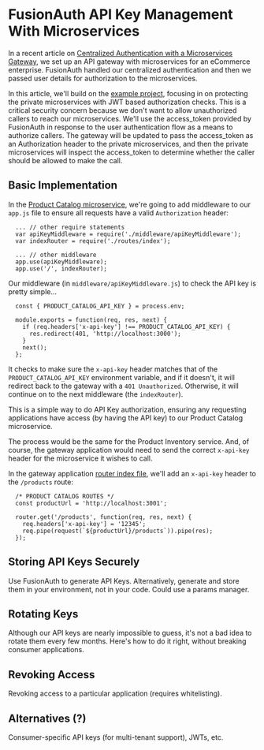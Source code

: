 # FusionAuth API Key Management With Microservices
In a recent article on [Centralized Authentication with a Microservices Gateway](https://fusionauth.io/blog/2020/09/15/microservices-gateway), we set up an API gateway with microservices for an eCommerce enterprise. FusionAuth handled our centralized authentication and then we passed user details for authorization to the microservices.

In this article, we'll build on the [example project](https://github.com/FusionAuth/fusionauth-example-node-services-gateway), focusing in on protecting the private microservices with JWT based authorization checks. This is a critical security concern because we don't want to allow unauthorized callers to reach our microservices. We'll use the access_token provided by FusionAuth in response to the user authentication flow as a means to authorize callers. The gateway will be updated to pass the access_token as an Authorization header to the private microservices, and then the private microservices will inspect the access_token to determine whether the caller should be allowed to make the call.

## Basic Implementation
In the [Product Catalog microservice](https://github.com/FusionAuth/fusionauth-example-node-services-gateway/tree/master/product-catalog), we're going to add middleware to our `app.js` file to ensure all requests have a valid `Authorization` header:

```
  ... // other require statements
  var apiKeyMiddleware = require('./middleware/apiKeyMiddleware');
  var indexRouter = require('./routes/index');

  ... // other middleware
  app.use(apiKeyMiddleware);
  app.use('/', indexRouter);
```

Our middleware (in `middleware/apiKeyMiddleware.js`) to check the API key is pretty simple...
```
  const { PRODUCT_CATALOG_API_KEY } = process.env;

  module.exports = function(req, res, next) {
    if (req.headers['x-api-key'] !== PRODUCT_CATALOG_API_KEY) {
      res.redirect(401, 'http://localhost:3000');
    }
    next();
  };
```

It checks to make sure the `x-api-key` header matches that of the `PRODUCT_CATALOG_API_KEY` environment variable, and if it doesn't, it will redirect back to the gateway with a `401 Unauthorized`. Otherwise, it will continue on to the next middleware (the `indexRouter`).

This is a simple way to do API Key authorization, ensuring any requesting applications have access (by having the API key) to our Product Catalog microservice.

The process would be the same for the Product Inventory service. And, of course, the gateway application would need to send the correct `x-api-key` header for the microservice it wishes to call.

In the gateway application [router index file](https://github.com/FusionAuth/fusionauth-example-node-services-gateway/blob/master/gateway/routes/index.js), we'll add an `x-api-key` header to the `/products` route:

```
  /* PRODUCT CATALOG ROUTES */
  const productUrl = 'http://localhost:3001';

  router.get('/products', function(req, res, next) {
    req.headers['x-api-key'] = '12345';
    req.pipe(request(`${productUrl}/products`)).pipe(res);
  });
```

## Storing API Keys Securely
Use FusionAuth to generate API Keys. Alternatively, generate and store them in your environment, not in your code. Could use a params manager.

## Rotating Keys
Although our API keys are nearly impossible to guess, it's not a bad idea to rotate them every few months. Here's how to do it right, without breaking consumer applications.

## Revoking Access
Revoking access to a particular application (requires whitelisting).

## Alternatives (?)
Consumer-specific API keys (for multi-tenant support), JWTs, etc.
